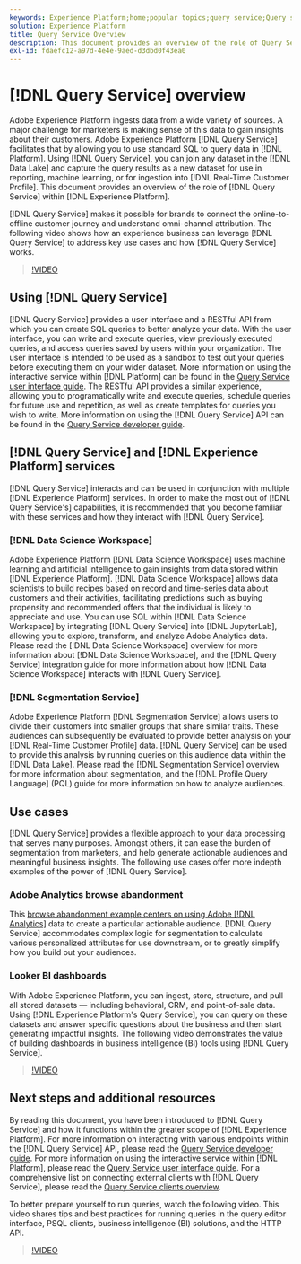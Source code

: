 ```yaml
---
keywords: Experience Platform;home;popular topics;query service;Query service;query
solution: Experience Platform
title: Query Service Overview
description: This document provides an overview of the role of Query Service within Experience Platform.
exl-id: fdaefc12-a97d-4e4e-9aed-d3dbd0f43ea0
---
```

# [!DNL Query Service] overview

Adobe Experience Platform ingests data from a wide variety of sources. A major challenge for marketers is making sense of this data to gain insights about their customers. Adobe Experience Platform [!DNL Query Service] facilitates that by allowing you to use standard SQL to query data in [!DNL Platform]. Using [!DNL Query Service], you can join any dataset in the [!DNL Data Lake] and capture the query results as a new dataset for use in reporting, machine learning, or for ingestion into [!DNL Real-Time Customer Profile]. This document provides an overview of the role of [!DNL Query Service] within [!DNL Experience Platform].

[!DNL Query Service] makes it possible for brands to connect the online-to-offline customer journey and understand omni-channel attribution. The following video shows how an experience business can leverage [!DNL Query Service] to address key use cases and how [!DNL Query Service] works.

>[!VIDEO](https://video.tv.adobe.com/v/29795?quality=12&learn=on)

## Using [!DNL Query Service]

[!DNL Query Service] provides a user interface and a RESTful API from which you can create SQL queries to better analyze your data. With the user interface, you can write and execute queries, view previously executed queries, and access queries saved by users within your organization. The user interface is intended to be used as a sandbox to test out your queries before executing them on your wider dataset. More information on using the interactive service within [!DNL Platform] can be found in the [Query Service user interface guide](ui/overview.md). The RESTful API provides a similar experience, allowing you to programatically write and execute queries, schedule queries for future use and repetition, as well as create templates for queries you wish to write. More information on using the [!DNL Query Service] API can be found in the [Query Service developer guide](api/getting-started.md).

## [!DNL Query Service] and [!DNL Experience Platform] services

[!DNL Query Service] interacts and can be used in conjunction with multiple [!DNL Experience Platform] services. In order to make the most out of [!DNL Query Service's] capabilities, it is recommended that you become familiar with these services and how they interact with [!DNL Query Service].

### [!DNL Data Science Workspace]

Adobe Experience Platform [!DNL Data Science Workspace] uses machine learning and artificial intelligence to gain insights from data stored within [!DNL Experience Platform]. [!DNL Data Science Workspace] allows data scientists to build recipes based on record and time-series data about customers and their activities, facilitating predictions such as buying propensity and recommended offers that the individual is likely to appreciate and use. You can use SQL within [!DNL Data Science Workspace] by integrating [!DNL Query Service] into [!DNL JupyterLab], allowing you to explore, transform, and analyze Adobe Analytics data. Please read the [!DNL Data Science Workspace] overview for more information about [!DNL Data Science Workspace], and the [!DNL Query Service] integration guide for more information about how [!DNL Data Science Workspace] interacts with [!DNL Query Service].

### [!DNL Segmentation Service]

Adobe Experience Platform [!DNL Segmentation Service] allows users to divide their customers into smaller groups that share similar traits. These audiences can subsequently be evaluated to provide better analysis on your [!DNL Real-Time Customer Profile] data. [!DNL Query Service] can be used to provide this analysis by running queries on this audience data within the [!DNL Data Lake]. Please read the [!DNL Segmentation Service] overview for more information about segmentation, and the [!DNL Profile Query Language] (PQL) guide for more information on how to analyze audiences.

## Use cases

[!DNL Query Service] provides a flexible approach to your data processing that serves many purposes. Amongst others, it can ease the burden of segmentation from marketers, and help generate actionable audiences and meaningful business insights. The following use cases offer more indepth examples of the power of [!DNL Query Service].

### Adobe Analytics browse abandonment

This [browse abandonment example centers on using Adobe [!DNL Analytics]](./use-cases/abandoned-browse.md) data to create a particular actionable audience. [!DNL Query Service] accommodates complex logic for segmentation to calculate various personalized attributes for use downstream, or to greatly simplify how you build out your audiences. 

### Looker BI dashboards

With Adobe Experience Platform, you can ingest, store, structure, and pull all stored datasets — including behavioral, CRM, and point-of-sale data. Using [!DNL Experience Platform's Query Service], you can query on these datasets and answer specific questions about the business and then start generating impactful insights. The following video demonstrates the value of building dashboards in business intelligence (BI) tools using [!DNL Query Service].

>[!VIDEO](https://video.tv.adobe.com/v/28981?quality=12&learn=on)

## Next steps and additional resources

By reading this document, you have been introduced to [!DNL Query Service] and how it functions within the greater scope of [!DNL Experience Platform]. For more information on interacting with various endpoints within the [!DNL Query Service] API, please read the [Query Service developer guide](api/getting-started.md). For more information on using the interactive service within [!DNL Platform], please read the [Query Service user interface guide](ui/overview.md). For a comprehensive list on connecting external clients with [!DNL Query Service], please read the [Query Service clients overview](clients/overview.md).

To better prepare yourself to run queries, watch the following video. This video shares tips and best practices for running queries in the query editor interface, PSQL clients, business intelligence (BI) solutions, and the HTTP API.

>[!VIDEO](https://video.tv.adobe.com/v/29811?quality=12&learn=on)
